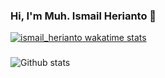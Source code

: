 ### Hi, I'm Muh. Ismail Herianto 👋
<!--
**ismailherianto/ismailherianto** is a ✨ _special_ ✨ repository because its `README.md` (this file) appears on your GitHub profile.

Here are some ideas to get you started:

- 🔭 I’m currently working on ...
- 🌱 I’m currently learning ...
- 👯 I’m looking to collaborate on ...
- 🤔 I’m looking for help with ...
- 💬 Ask me about ...
- 📫 How to reach me: ...
- 😄 Pronouns: ...
- ⚡ Fun fact: ...
-->

[![ismail_herianto wakatime stats](https://github-readme-stats.vercel.app/api/wakatime?username=ismail_herianto)](https://github.com/ismailherianto/github-readme-stats)
###
![Github stats](https://github-readme-stats.vercel.app/api?username=ismailherianto&theme=dark&show_icons=true&count_private=true)
